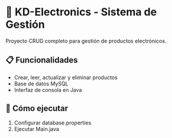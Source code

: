 # 🏪 KD-Electronics - Sistema de Gestión

Proyecto CRUD completo para gestión de productos electrónicos.

## 📋 Funcionalidades
- Crear, leer, actualizar y eliminar productos
- Base de datos MySQL
- Interfaz de consola en Java

## 🚀 Cómo ejecutar
1. Configurar database.properties
2. Ejecutar Main.java
